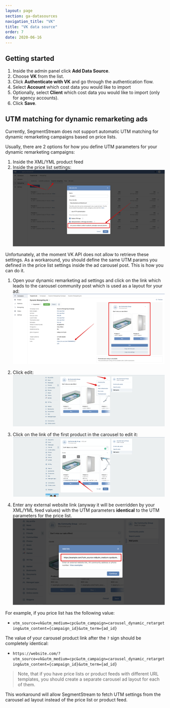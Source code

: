 ```yaml
---
layout: page
section: ga-datasources
navigation_title: "VK"
title: "VK data source"
order: 7
date: 2020-06-16
---
```


## Getting started

1. Inside the admin panel click **Add Data Source**.
2. Choose **VK** from the list.
3. Click **Authenticate with VK** and go through the authentication flow.
4. Select **Account** which cost data you would like to import
5. Optionally, select **Client** which cost data you would like to import (only for agency accounts).
6. Click **Save**.
  
## UTM matching for dynamic remarketing ads

Currently, SegmentStream does not support automatic UTM matching for dynamic remarketing campaigns based on price lists.

Usually, there are 2 options for how you define UTM parameters for your dynamic remarketing campaigns:

1. Inside the XML/YML product feed
2. Inside the price list settings:
![VK price list UTM params](/img/vk/vk-pricelist.png)

Unfortunately, at the moment VK API does not allow to retrieve these settings. As a workaround, you should define the same UTM params you defined in the price list settings inside the ad carousel post. This is how you can do it.

1. Open your dynamic remarketing ad settings and click on the link which leads to the carousel community post which is used as a layout for your ad:
![VK ad carousel post link](/img/vk/vk-carousel-layout-link.png)

2. Click edit:
![VK ad carousel edit](/img/vk/vk-carousel-edit.png)

3. Click on the link of the first product in the carousel to edit it:
![VK ad carousel link edit](/img/vk/vk-carousel-link-edit.png)

4. Enter any external website link (anyway it will be overridden by your XML/YML feed values) with the UTM parameters **identical** to the UTM parameters for the price list.
![VK ad carousel link value](/img/vk/vk-carousel-link-value.png)

For example, if you price list has the following value:
* `utm_source=vk&utm_medium=cpc&utm_campaign=carousel_dynamic_retargeting&utm_content={campaign_id}&utm_term={ad_id}`

The value of your carousel product link after the `?` sign should be completely identical:
* `https://website.com/?utm_source=vk&utm_medium=cpc&utm_campaign=carousel_dynamic_retargeting&utm_content={campaign_id}&utm_term={ad_id}`

> Note, that if you have price lists or product feeds with different URL templates, you should create a separate carousel ad layout for each of them.

This workaround will allow SegmentStream to fetch UTM settings from the carousel ad layout instead of the price list or product feed.
